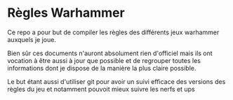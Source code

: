# Règles Warhammer

Ce repo a pour but de compiler les règles des différents jeux warhammer auxquels je joue. 

Bien sûr ces documents n'auront absolument rien d'officiel mais ils ont vocation à être aussi à jour que possible et de regrouper toutes les informations dont je dispose de la manière la plus claire possible. 

Le but étant aussi d'utiliser git pour avoir un suivi efficace des versions des règles du jeu et notamment pouvoit mieux suivre les nerfs et ups
